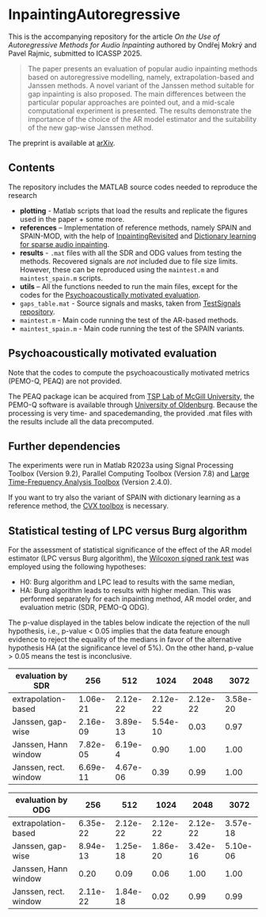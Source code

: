 # InpaintingAutoregressive

This is the accompanying repository for the article *On the Use of Autoregressive Methods for Audio Inpainting* authored by Ondřej Mokrý and Pavel Rajmic, submitted to ICASSP 2025.

> The paper presents an evaluation of popular audio inpainting methods based on autoregressive modelling, namely, extrapolation-based and Janssen methods. A novel variant of the Janssen method suitable for gap inpainting is also proposed. The main differences between the particular popular approaches are pointed out, and a mid-scale computational experiment is presented. The results demonstrate the importance of the choice of the AR model estimator and the suitability of the new gap-wise Janssen method.

The preprint is available at [arXiv](http://arxiv.org/abs/2403.04433).

## Contents

The repository includes the MATLAB source codes needed to reproduce the research

- **plotting** - Matlab scripts that load the results and replicate the figures used in the paper + some more.
- **references** – Implementation of reference methods, namely SPAIN and SPAIN-MOD, with the help of [InpaintingRevisited](https://github.com/ondrejmokry/InpaintingRevisited) and [Dictionary learning for sparse audio inpainting](https://www.oeaw.ac.at/isf/forschung/fachbereiche-teams/mathematik/dictionary-learning-for-sparse-audio-inpainting).
- **results** - `.mat` files with all the SDR and ODG values from testing the methods. Recovered signals are *not* included due to file size limits. However, these can be reproduced using the `maintest.m` and `maintest_spain.m` scripts.
- **utils** – All the functions needed to run the main files, except for the codes for the [Psychoacoustically motivated evaluation](#psychoacoustically-motivated-evaluation).
- `gaps_table.mat` - Source signals and masks, taken from [TestSignals repository](https://github.com/ondrejmokry/TestSignals).
- `maintest.m` - Main code running the test of the AR-based methods.
- `maintest_spain.m` - Main code running the test of the SPAIN variants.

## Psychoacoustically motivated evaluation

Note that the codes to compute the psychoacoustically motivated metrics (PEMO-Q, PEAQ) are not provided.

The PEAQ package ican be acquired from [TSP Lab of McGill University](http://www-mmsp.ece.mcgill.ca/Documents/Software/), the PEMO-Q software is available through [University of Oldenburg](https://uol.de/en/mediphysics/downloads/pemo-q). Because the processing is very time- and spacedemanding, the provided .mat files with the results include all the data precomputed.

## Further dependencies

The experiments were run in Matlab R2023a using Signal Processing Toolbox (Version 9.2), Parallel Computing Toolbox (Version 7.8) and [Large Time-Frequency Analysis Toolbox](http://ltfat.org/) (Version 2.4.0).

If you want to try also the variant of SPAIN with dictionary learning as a reference method, the [CVX toolbox](http://cvxr.com/cvx/) is necessary.

## Statistical testing of LPC versus Burg algorithm

For the assessment of statistical significance of the effect of the AR model estimator (LPC versus Burg algorithm), the [Wilcoxon signed rank test](https://www.mathworks.com/help/stats/signrank.html) was employed using the following hypotheses:
- H0: Burg algorithm and LPC lead to results with the same median,
- HA: Burg algorithm leads to results with higher median.
This was performed separately for each inpainting method, AR model order, and evaluation metric (SDR, PEMO-Q ODG).

The p-value displayed in the tables below indicate the rejection of the null hypothesis, i.e., p-value < 0.05 implies that the data feature enough evidence to reject the equality of the medians in favor of the alternative hypothesis HA (at the significance level of 5%). On the other hand, p-value > 0.05 means the test is inconclusive.

| evaluation by SDR     | 256      | 512      | 1024     | 2048     | 3072     |
|-----------------------|----------|----------|----------|----------|----------|
| extrapolation-based   | 1.06e-21 | 2.12e-22 | 2.12e-22 | 2.12e-22 | 3.58e-20 |
| Janssen, gap-wise     | 2.16e-09 | 3.89e-13 | 5.54e-10 | 0.03     | 0.97     |
| Janssen, Hann window  | 7.82e-05 | 6.19e-4  | 0.90     | 1.00     | 1.00     |
| Janssen, rect. window | 6.69e-11 | 4.67e-06 | 0.39     | 0.99     | 1.00     |

| evaluation by ODG     | 256      | 512      | 1024     | 2048     | 3072     |
|-----------------------|----------|----------|----------|----------|----------|
| extrapolation-based   | 6.35e-22 | 2.12e-22 | 2.12e-22 | 2.12e-22 | 3.57e-18 |
| Janssen, gap-wise     | 8.94e-13 | 1.25e-18 | 1.86e-20 | 3.42e-16 | 5.10e-06 |
| Janssen, Hann window  | 0.20     | 0.09     | 0.06     | 1.00     | 1.00     |
| Janssen, rect. window | 2.11e-22 | 1.84e-18 | 0.02     | 0.99     | 0.99     |
